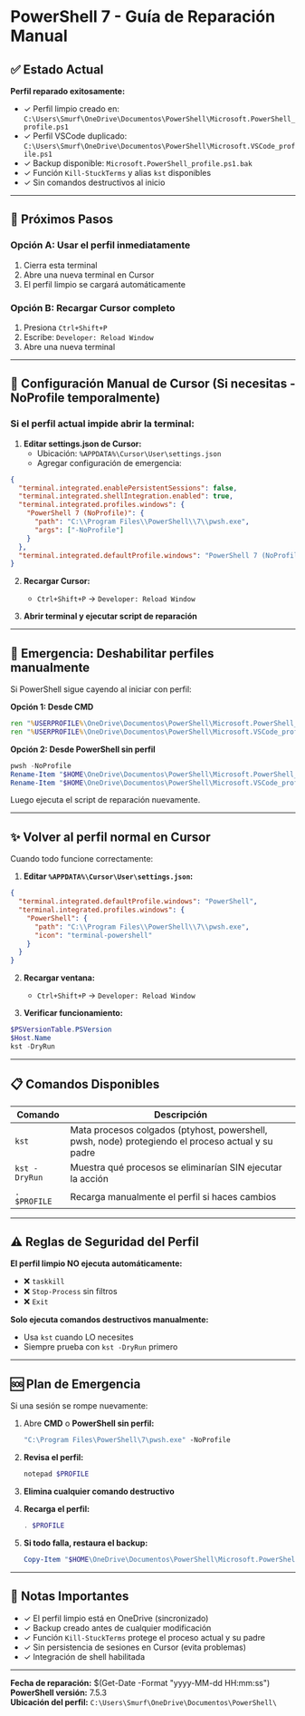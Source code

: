 # PowerShell 7 - Guía de Reparación Manual

## ✅ Estado Actual

**Perfil reparado exitosamente:**

- ✓ Perfil limpio creado en: `C:\Users\Smurf\OneDrive\Documentos\PowerShell\Microsoft.PowerShell_profile.ps1`
- ✓ Perfil VSCode duplicado: `C:\Users\Smurf\OneDrive\Documentos\PowerShell\Microsoft.VSCode_profile.ps1`
- ✓ Backup disponible: `Microsoft.PowerShell_profile.ps1.bak`
- ✓ Función `Kill-StuckTerms` y alias `kst` disponibles
- ✓ Sin comandos destructivos al inicio

---

## 🎯 Próximos Pasos

### Opción A: Usar el perfil inmediatamente

1. Cierra esta terminal
2. Abre una nueva terminal en Cursor
3. El perfil limpio se cargará automáticamente

### Opción B: Recargar Cursor completo

1. Presiona `Ctrl+Shift+P`
2. Escribe: `Developer: Reload Window`
3. Abre una nueva terminal

---

## 🔧 Configuración Manual de Cursor (Si necesitas -NoProfile temporalmente)

### Si el perfil actual impide abrir la terminal:

1. **Editar settings.json de Cursor:**
   - Ubicación: `%APPDATA%\Cursor\User\settings.json`
   - Agregar configuración de emergencia:

```json
{
  "terminal.integrated.enablePersistentSessions": false,
  "terminal.integrated.shellIntegration.enabled": true,
  "terminal.integrated.profiles.windows": {
    "PowerShell 7 (NoProfile)": {
      "path": "C:\\Program Files\\PowerShell\\7\\pwsh.exe",
      "args": ["-NoProfile"]
    }
  },
  "terminal.integrated.defaultProfile.windows": "PowerShell 7 (NoProfile)"
}
```

2. **Recargar Cursor:**
   - `Ctrl+Shift+P` → `Developer: Reload Window`

3. **Abrir terminal y ejecutar script de reparación**

---

## 🚨 Emergencia: Deshabilitar perfiles manualmente

Si PowerShell sigue cayendo al iniciar con perfil:

**Opción 1: Desde CMD**

```cmd
ren "%USERPROFILE%\OneDrive\Documentos\PowerShell\Microsoft.PowerShell_profile.ps1" Microsoft.PowerShell_profile.ps1.disabled
ren "%USERPROFILE%\OneDrive\Documentos\PowerShell\Microsoft.VSCode_profile.ps1" Microsoft.VSCode_profile.ps1.disabled
```

**Opción 2: Desde PowerShell sin perfil**

```powershell
pwsh -NoProfile
Rename-Item "$HOME\OneDrive\Documentos\PowerShell\Microsoft.PowerShell_profile.ps1" "Microsoft.PowerShell_profile.ps1.disabled"
Rename-Item "$HOME\OneDrive\Documentos\PowerShell\Microsoft.VSCode_profile.ps1" "Microsoft.VSCode_profile.ps1.disabled"
```

Luego ejecuta el script de reparación nuevamente.

---

## ✨ Volver al perfil normal en Cursor

Cuando todo funcione correctamente:

1. **Editar `%APPDATA%\Cursor\User\settings.json`:**

```json
{
  "terminal.integrated.defaultProfile.windows": "PowerShell",
  "terminal.integrated.profiles.windows": {
    "PowerShell": {
      "path": "C:\\Program Files\\PowerShell\\7\\pwsh.exe",
      "icon": "terminal-powershell"
    }
  }
}
```

2. **Recargar ventana:**
   - `Ctrl+Shift+P` → `Developer: Reload Window`

3. **Verificar funcionamiento:**

```powershell
$PSVersionTable.PSVersion
$Host.Name
kst -DryRun
```

---

## 📋 Comandos Disponibles

| Comando       | Descripción                                                                                       |
| ------------- | ------------------------------------------------------------------------------------------------- |
| `kst`         | Mata procesos colgados (ptyhost, powershell, pwsh, node) protegiendo el proceso actual y su padre |
| `kst -DryRun` | Muestra qué procesos se eliminarían SIN ejecutar la acción                                        |
| `. $PROFILE`  | Recarga manualmente el perfil si haces cambios                                                    |

---

## ⚠️ Reglas de Seguridad del Perfil

**El perfil limpio NO ejecuta automáticamente:**

- ❌ `taskkill`
- ❌ `Stop-Process` sin filtros
- ❌ `Exit`

**Solo ejecuta comandos destructivos manualmente:**

- Usa `kst` cuando LO necesites
- Siempre prueba con `kst -DryRun` primero

---

## 🆘 Plan de Emergencia

Si una sesión se rompe nuevamente:

1. Abre **CMD** o **PowerShell sin perfil:**

   ```cmd
   "C:\Program Files\PowerShell\7\pwsh.exe" -NoProfile
   ```

2. **Revisa el perfil:**

   ```powershell
   notepad $PROFILE
   ```

3. **Elimina cualquier comando destructivo**

4. **Recarga el perfil:**

   ```powershell
   . $PROFILE
   ```

5. **Si todo falla, restaura el backup:**
   ```powershell
   Copy-Item "$HOME\OneDrive\Documentos\PowerShell\Microsoft.PowerShell_profile.ps1.bak" "$HOME\OneDrive\Documentos\PowerShell\Microsoft.PowerShell_profile.ps1" -Force
   ```

---

## 📝 Notas Importantes

- ✓ El perfil limpio está en OneDrive (sincronizado)
- ✓ Backup creado antes de cualquier modificación
- ✓ Función `Kill-StuckTerms` protege el proceso actual y su padre
- ✓ Sin persistencia de sesiones en Cursor (evita problemas)
- ✓ Integración de shell habilitada

---

**Fecha de reparación:** $(Get-Date -Format "yyyy-MM-dd HH:mm:ss")  
**PowerShell versión:** 7.5.3  
**Ubicación del perfil:** `C:\Users\Smurf\OneDrive\Documentos\PowerShell\`

